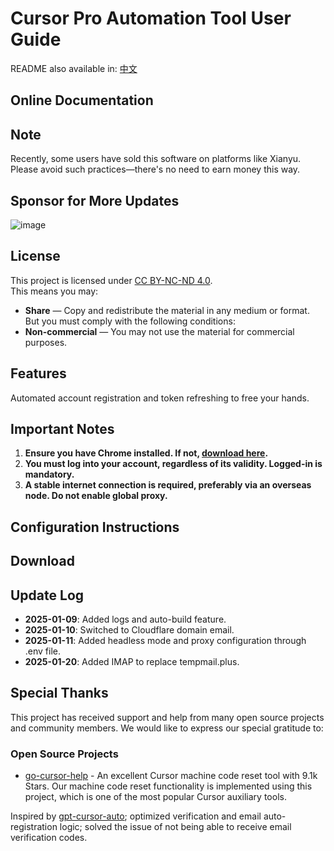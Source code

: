 # Cursor Pro Automation Tool User Guide

README also available in: [中文](./README.md)

## Online Documentation


## Note
Recently, some users have sold this software on platforms like Xianyu. Please avoid such practices—there's no need to earn money this way.

## Sponsor for More Updates
![image](./screen/afdian-[未认证]阿臻.jpg)

## License
This project is licensed under [CC BY-NC-ND 4.0](https://creativecommons.org/licenses/by-nc-nd/4.0/).  
This means you may:  
- **Share** — Copy and redistribute the material in any medium or format.  
But you must comply with the following conditions:
- **Non-commercial** — You may not use the material for commercial purposes.

## Features
Automated account registration and token refreshing to free your hands.

## Important Notes
1. **Ensure you have Chrome installed. If not, [download here](https://www.google.com/intl/en_pk/chrome/).**  
2. **You must log into your account, regardless of its validity. Logged-in is mandatory.**  
3. **A stable internet connection is required, preferably via an overseas node. Do not enable global proxy.**

## Configuration Instructions


## Download


## Update Log
- **2025-01-09**: Added logs and auto-build feature.  
- **2025-01-10**: Switched to Cloudflare domain email.  
- **2025-01-11**: Added headless mode and proxy configuration through .env file.
- **2025-01-20**: Added IMAP to replace tempmail.plus.

## Special Thanks
This project has received support and help from many open source projects and community members. We would like to express our special gratitude to:

### Open Source Projects
- [go-cursor-help](https://github.com/yuaotian/go-cursor-help) - An excellent Cursor machine code reset tool with 9.1k Stars. Our machine code reset functionality is implemented using this project, which is one of the most popular Cursor auxiliary tools.

Inspired by [gpt-cursor-auto](https://github.com/hmhm2022/gpt-cursor-auto); optimized verification and email auto-registration logic; solved the issue of not being able to receive email verification codes.

